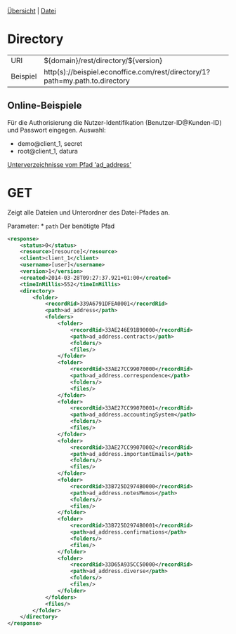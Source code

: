 [Übersicht](https://github.com/daturainformatik/econOfficeREST-API)&nbsp;|&nbsp;[Datei](https://github.com/daturainformatik/econOfficeREST-API/tree/master/files/file)

# Directory
<table>
<tr><td>URI</td><td>${domain}/rest/directory/${version}</td></tr>
<tr><td>Beispiel</td><td>http(s)://beispiel.econoffice.com/rest/directory/1?path=my.path.to.directory</td></tr>
</table>

## Online-Beispiele

Für die Authorisierung die Nutzer-Identifikation (Benutzer-ID@Kunden-ID) und Passwort eingegen. Auswahl:

- demo@client_1, secret
- root@client_1, datura

[Unterverzeichnisse vom Pfad 'ad_address'](http://dws.econoffice.ch/rest/rest/directory/1?path=ad_address)

# GET
Zeigt alle Dateien und Unterordner des Datei-Pfades an.

Parameter:
	* `path` Der benötigte Pfad
	
```xml
<response>
    <status>0</status>
    <resource>[resource]</resource>
    <client>client_1</client>
    <username>[user]</username>
    <version>1</version>
    <created>2014-03-28T09:27:37.921+01:00</created>
    <timeInMillis>552</timeInMillis>
    <directory>
        <folder>
            <recordRid>339A6791DFEA0001</recordRid>
            <path>ad_address</path>
            <folders>
                <folder>
                    <recordRid>33AE246E91B90000</recordRid>
                    <path>ad_address.contracts</path>
                    <folders/>
                    <files/>
                </folder>
                <folder>
                    <recordRid>33AE27CC99070000</recordRid>
                    <path>ad_address.correspondence</path>
                    <folders/>
                    <files/>
                </folder>
                <folder>
                    <recordRid>33AE27CC99070001</recordRid>
                    <path>ad_address.accountingSystem</path>
                    <folders/>
                    <files/>
                </folder>
                <folder>
                    <recordRid>33AE27CC99070002</recordRid>
                    <path>ad_address.importantEmails</path>
                    <folders/>
                    <files/>
                </folder>
                <folder>
                    <recordRid>33B725D2974B0000</recordRid>
                    <path>ad_address.notesMemos</path>
                    <folders/>
                    <files/>
                </folder>
                <folder>
                    <recordRid>33B725D2974B0001</recordRid>
                    <path>ad_address.confirmations</path>
                    <folders/>
                    <files/>
                </folder>
                <folder>
                    <recordRid>33D65A935CC50000</recordRid>
                    <path>ad_address.diverse</path>
                    <folders/>
                    <files/>
                </folder>
            </folders>
            <files/>
        </folder>
    </directory>
</response>
```
